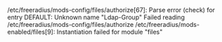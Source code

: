 /etc/freeradius/mods-config/files/authorize[67]: Parse error (check) for entry DEFAULT: Unknown name "Ldap-Group"
Failed reading /etc/freeradius/mods-config/files/authorize
/etc/freeradius/mods-enabled/files[9]: Instantiation failed for module "files"
